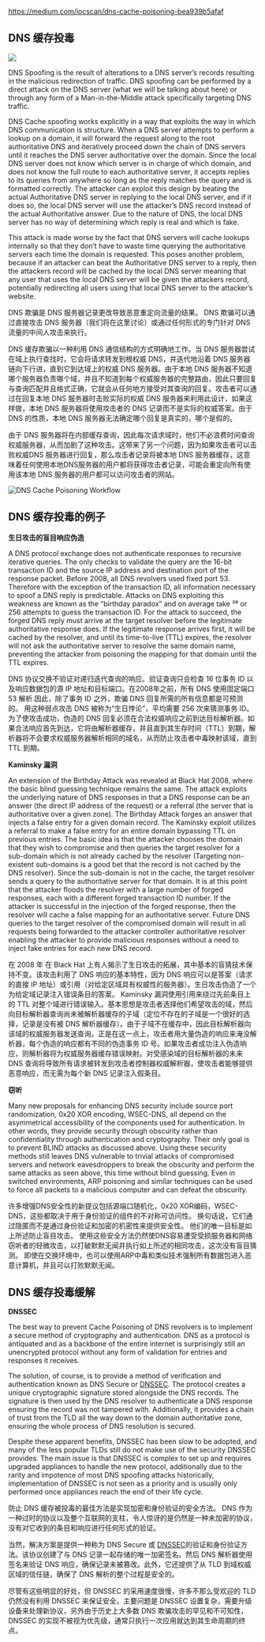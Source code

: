 
https://medium.com/iocscan/dns-cache-poisoning-bea939b5afaf

## DNS 缓存投毒

![](https://cdn-images-1.medium.com/max/2000/1*3kt_t9wSc7MP4Gu2rD7_gw.png)

DNS Spoofing is the result of alterations to a DNS server’s records resulting in the malicious redirection of traffic. DNS spoofing can be performed by a direct attack on the DNS server (what we will be talking about here) or through any form of a Man-in-the-Middle attack specifically targeting DNS traffic.

DNS Cache spoofing works explicitly in a way that exploits the way in which DNS communication is structure. When a DNS server attempts to perform a lookup on a domain, it will forward the request along to the root authoritative DNS and iteratively proceed down the chain of DNS servers until it reaches the DNS server authoritative over the domain. Since the local DNS server does not know which server is in charge of which domain, and does not know the full route to each authoritative server, it accepts replies to its queries from anywhere so long as the reply matches the query and is formatted correctly. The attacker can exploit this design by beating the actual Authoritative DNS server in replying to the local DNS server, and if it does so, the local DNS server will use the attacker’s DNS record instead of the actual Authoritative answer. Due to the nature of DNS, the local DNS server has no way of determining which reply is real and which is fake.

This attack is made worse by the fact that DNS servers will cache lookups internally so that they don’t have to waste time querying the authoritative servers each time the domain is requested. This poses another problem, because if an attacker can beat the Authoritative DNS server to a reply, then the attackers record will be cached by the local DNS server meaning that any user that uses the local DNS server will be given the attackers record, potentially redirecting all users using that local DNS server to the attacker’s website.

DNS 欺骗是 DNS 服务器记录更改导致恶意重定向流量的结果。 DNS 欺骗可以通过直接攻击 DNS 服务器（我们将在这里讨论）或通过任何形式的专门针对 DNS 流量的中间人攻击来执行。

DNS 缓存欺骗以一种利用 DNS 通信结构的方式明确地工作。当 DNS 服务器尝试在域上执行查找时，它会将请求转发到根权威 DNS，并迭代地沿着 DNS 服务器链向下行进，直到它到达域上的权威 DNS 服务器。由于本地 DNS 服务器不知道哪个服务器负责哪个域，并且不知道到每个权威服务器的完整路由，因此只要回复与查询匹配并且格式正确，它就会从任何地方接受对其查询的回复。攻击者可以通过在回复本地 DNS 服务器时击败实际的权威 DNS 服务器来利用此设计，如果这样做，本地 DNS 服务器将使用攻击者的 DNS 记录而不是实际的权威答案。由于 DNS 的性质，本地 DNS 服务器无法确定哪个回复是真实的，哪个是假的。

由于 DNS 服务器将在内部缓存查询，因此每次请求域时，他们不必浪费时间查询权威服务器，从而加剧了这种攻击。这带来了另一个问题，因为如果攻击者可以击败权威DNS 服务器进行回复，那么攻击者记录将被本地 DNS 服务器缓存，这意味着任何使用本地DNS服务器的用户都将获得攻击者记录，可能会重定向所有使用该本地 DNS 服务器的用户都可以访问攻击者的网站。

![DNS Cache Poisoning Workflow](https://cdn-images-1.medium.com/max/2000/1*iBZM5hvnXRvelyJ0E1KRig.png)

## DNS 缓存投毒的例子

**生日攻击的盲目响应伪造**

A DNS protocol exchange does not authenticate responses to recursive iterative queries. The only checks to validate the query are the 16-bit transaction ID and the source IP address and destination port of the response packet. Before 2008, all DNS revolvers used fixed port 53. Therefore with the exception of the transaction ID, all information necessary to spoof a DNS reply is predictable. Attacks on DNS exploiting this weakness are known as the “birthday paradox” and on average take ²⁸ or 256 attempts to guess the transaction ID. For the attack to succeed, the forged DNS reply must arrive at the target resolver before the legitimate authoritative response does. If the legitimate response arrives first, it will be cached by the resolver, and until its time-to-live (TTL) expires, the resolver will not ask the authoritative server to resolve the same domain name, preventing the attacker from poisoning the mapping for that domain until the TTL expires.

DNS 协议交换不验证对递归迭代查询的响应。验证查询只会检查 16 位事务 ID 以及响应数据包的源 IP 地址和目标端口。在2008年之前，所有 DNS 使用固定端口53 解析.因此，除了事务 ID 之外，欺骗 DNS 回复所需的所有信息都是可预测的。 用这种弱点攻击 DNS 被称为“生日悖论”，平均需要 256 次来猜测事务 ID。为了使攻击成功，伪造的 DNS 回复必须在合法权威响应之前到达目标解析器。如果合法响应首先到达，它将由解析器缓存，并且直到其生存时间（TTL）到期，解析器将不会要求权威服务器解析相同的域名，从而防止攻击者中毒映射该域，直到 TTL 到期。

**Kaminsky 漏洞**

An extension of the Birthday Attack was revealed at Black Hat 2008, where the basic blind guessing technique remains the same. The attack exploits the underlying nature of DNS responses in that a DNS response can be an answer (the direct IP address of the request) or a referral (the server that is authoritative over a given zone). The Birthday Attack forges an answer that injects a false entry for a given domain record. The Kaminsky exploit utilizes a referral to make a false entry for an entire domain bypassing TTL on previous entries. The basic idea is that the attacker chooses the domain that they wish to compromise and then queries the target resolver for a sub-domain which is not already cached by the resolver (Targeting non-existent sub-domains is a good bet that the record is not cached by the DNS resolver). Since the sub-domain is not in the cache, the target resolver sends a query to the authoritative server for that domain. It is at this point that the attacker floods the resolver with a large number of forged responses, each with a different forged transaction ID number. If the attacker is successful in the injection of the forged response, then the resolver will cache a false mapping for an authoritative server. Future DNS queries to the target resolver of the compromised domain will result in all requests being forwarded to the attacker controller authoritative resolver enabling the attacker to provide malicious responses without a need to inject fake entries for each new DNS record.


在 2008 年 在 Black Hat 上有人揭示了生日攻击的拓展，其中基本的盲猜技术保持不变。该攻击利用了 DNS 响应的基本特性，因为 DNS 响应可以是答案（请求的直接 IP 地址）或引用（对给定区域具有权威性的服务器）。生日攻击伪造了一个为给定域记录注入错误条目的答案。 Kaminsky 漏洞使用引用来绕过先前条目上的 TTL 对整个域进行错误输入。基本思想是攻击者选择他们希望攻击的域，然后向目标解析器查询尚未被解析器缓存的子域（定位不存在的子域是一个很好的选择，记录是没有被 DNS 解析器缓存）。由于子域不在缓存中，因此目标解析器向该域的权威服务器发送查询。正是在这一点上，攻击者用大量伪造的响应来淹没解析器，每个伪造的响应都有不同的伪造事务 ID 号。如果攻击者成功注入伪造响应，则解析器将为权威服务器缓存错误映射。对受感染域的目标解析器的未来 DNS 查询将导致所有请求被转发到攻击者控制器权威解析器，使攻击者能够提供恶意响应，而无需为每个新 DNS 记录注入假条目。

**窃听**

Many new proposals for enhancing DNS security include source port randomization, 0x20 XOR encoding, WSEC-DNS, all depend on the asymmetrical accessibility of the components used for authentication. In other words, they provide security through obscurity rather than confidentiality through authentication and cryptography. Their only goal is to prevent BLIND attacks as discussed above. Using these security methods still leaves DNS vulnerable to trivial attacks of compromised servers and network eavesdroppers to break the obscurity and perform the same attacks as seen above, this time without blind guessing. Even in switched environments, ARP poisoning and similar techniques can be used to force all packets to a malicious computer and can defeat the obscurity.

许多增强DNS安全性的新提议包括源端口随机化，0x20 XOR编码，WSEC-DNS，这些都取决于用于身份验证的组件的不对称可访问性。 换句话说，它们通过隐匿而不是通过身份验证和加密的机密性来提供安全性。 他们的唯一目标是如上所述防止盲目攻击。 使用这些安全方法仍然使DNS容易遭受受损服务器和网络窃听者的轻微攻击，以打破默默无闻并执行如上所述的相同攻击，这次没有盲目猜测。 即使在交换环境中，也可以使用ARP中毒和类似技术强制所有数据包进入恶意计算机，并且可以打败默默无闻。

## DNS 缓存投毒缓解

**DNSSEC**

The best way to prevent Cache Poisoning of DNS revolvers is to implement a secure method of cryptography and authentication. DNS as a protocol is antiquated and as a backbone of the entire internet is surprisingly still an unencrypted protocol without any form of validation for entries and responses it receives.

The solution, of course, is to provide a method of verification and authentication known as DNS Secure or [DNSSEC](https://medium.com/iocscan/how-dnssec-works-9c652257be0). The protocol creates a unique cryptographic signature stored alongside the DNS records. The signature is then used by the DNS resolver to authenticate a DNS response ensuring the record was not tampered with. Additionally, it provides a chain of trust from the TLD all the way down to the domain authoritative zone, ensuring the whole process of DNS resolution is secured.

Despite these apparent benefits, DNSSEC has been slow to be adopted, and many of the less popular TLDs still do not make use of the security DNSSEC provides. The main issue is that DNSSEC is complex to set up and requires upgraded appliances to handle the new protocol, additionally due to the rarity and impotence of most DNS spoofing attacks historically, implementation of DNSSEC is not seen as a priority and is usually only performed once appliances reach the end of their life cycle.

防止 DNS 缓存被投毒的最佳方法是实现加密和身份验证的安全方法。 DNS 作为一种过时的协议以及整个互联网的支柱，令人惊讶的是仍然是一种未加密的协议，没有对它收到的条目和响应进行任何形式的验证。

当然，解决方案是提供一种称为 DNS Secure 或 [DNSSEC](https://medium.com/iocscan/how-dnssec-works-9c652257be0)的验证和身份验证方法。该协议创建了与 DNS 记录一起存储的唯一加密签名。然后 DNS 解析器使用签名来验证 DNS 响应，确保记录未被篡改。此外，它还提供了从 TLD 到域权威区域的信任链，确保了 DNS 解析的整个过程是安全的。

尽管有这些明显的好处，但 DNSSEC 的采用速度很慢，许多不那么受欢迎的 TLD 仍然没有利用 DNSSEC 来保证安全。主要问题是 DNSSEC 设置复杂，需要升级设备来处理新协议，另外由于历史上大多数 DNS 欺骗攻击的罕见和不可知性，DNSSEC 的实现不被视为优先级，通常只执行一次应用就达到其生命周期的终点。
